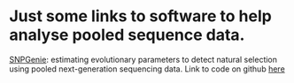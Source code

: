 # Just some links to software to help analyse pooled sequence data.

[SNPGenie](https://www.ncbi.nlm.nih.gov/pubmed/26227143): estimating evolutionary parameters to detect natural selection using pooled next-generation sequencing data. Link to code on github [here](https://github.com/hugheslab/snpgenie)
